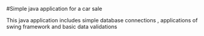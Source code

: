 #Simple java application for a car sale 

This java application includes simple database connections , applications of swing framework and basic data validations
